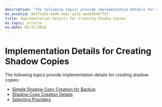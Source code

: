 ```yaml
---
description: 'The following topics provide implementation details for creating shadow copies:'
ms.assetid: de5f1a5b-6e90-4abc-a232-aea93636772f
title: Implementation Details for Creating Shadow Copies
ms.topic: article
ms.date: 05/31/2018
---
```


# Implementation Details for Creating Shadow Copies

The following topics provide implementation details for creating shadow copies:

-   [Simple Shadow Copy Creation for Backup](simple-shadow-copy-creation-for-backup.md)
-   [Shadow Copy Creation Details](shadow-copy-creation-details.md)
-   [Selecting Providers](selecting-providers.md)

 

 



